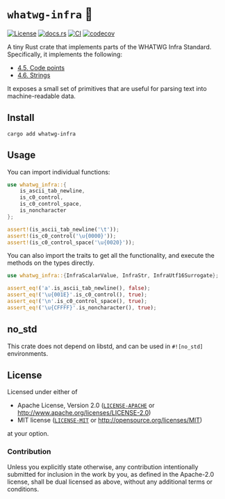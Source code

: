 # `whatwg-infra` 🦀

[![License](https://img.shields.io/badge/License-MIT%20%26%20Apache%202.0-blue?style=flat-square)](#license)
[![docs.rs](https://img.shields.io/docsrs/whatwg-infra/latest?style=flat-square)](https://docs.rs/whatwg-infra/)
[![CI](https://img.shields.io/github/actions/workflow/status/neoncitylights/whatwg-rust/.github/workflows/main.yml?style=flat-square)](https://github.com/neoncitylights/whatwg-rust/actions/workflows/main.yml)
[![codecov](https://img.shields.io/codecov/c/github/neoncitylights/whatwg-rust?style=flat-square&logo=codecov&logoColor=%23fff)](https://codecov.io/github/neoncitylights/whatwg-rust)

A tiny Rust crate that implements parts of the WHATWG Infra Standard. Specifically, it implements the following:

- [4.5. Code points](https://infra.spec.whatwg.org/#code-points)
- [4.6. Strings](https://infra.spec.whatwg.org/#strings)

It exposes a small set of primitives that are useful for parsing text into machine-readable data.

## Install

```shell
cargo add whatwg-infra
```

## Usage

You can import individual functions:

```rust
use whatwg_infra::{
	is_ascii_tab_newline,
	is_c0_control,
	is_c0_control_space,
	is_noncharacter
};

assert!(is_ascii_tab_newline('\t'));
assert!(is_c0_control('\u{0000}'));
assert!(is_c0_control_space('\u{0020}'));

```

You can also import the traits to get all the functionality, and execute the methods on the types directly.

```rust
use whatwg_infra::{InfraScalarValue, InfraStr, InfraUtf16Surrogate};

assert_eq!('a'.is_ascii_tab_newline(), false);
assert_eq!('\u{001E}'.is_c0_control(), true);
assert_eq!('\n'.is_c0_control_space(), true);
assert_eq!('\u{CFFFF}'.is_noncharacter(), true);
```

## no_std

This crate does not depend on libstd, and can be used in `#![no_std]` environments.

## License

Licensed under either of

* Apache License, Version 2.0 ([`LICENSE-APACHE`](LICENSE-APACHE) or <http://www.apache.org/licenses/LICENSE-2.0>)
* MIT license ([`LICENSE-MIT`](LICENSE-MIT) or <http://opensource.org/licenses/MIT>)

at your option.

### Contribution

Unless you explicitly state otherwise, any contribution intentionally submitted for inclusion in the work by you, as defined in the Apache-2.0 license, shall be dual licensed as above, without any additional terms or conditions.

